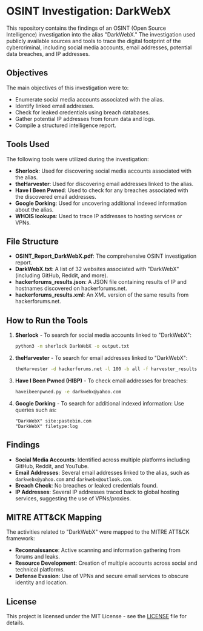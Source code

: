 # OSINT Investigation: DarkWebX

This repository contains the findings of an OSINT (Open Source Intelligence) investigation into the alias "DarkWebX." The investigation used publicly available sources and tools to trace the digital footprint of the cybercriminal, including social media accounts, email addresses, potential data breaches, and IP addresses.

## Objectives

The main objectives of this investigation were to:
- Enumerate social media accounts associated with the alias.
- Identify linked email addresses.
- Check for leaked credentials using breach databases.
- Gather potential IP addresses from forum data and logs.
- Compile a structured intelligence report.

## Tools Used

The following tools were utilized during the investigation:
- **Sherlock**: Used for discovering social media accounts associated with the alias.
- **theHarvester**: Used for discovering email addresses linked to the alias.
- **Have I Been Pwned**: Used to check for any breaches associated with the discovered email addresses.
- **Google Dorking**: Used for uncovering additional indexed information about the alias.
- **WHOIS lookups**: Used to trace IP addresses to hosting services or VPNs.

## File Structure

- **OSINT_Report_DarkWebX.pdf**: The comprehensive OSINT investigation report.
- **DarkWebX.txt**: A list of 32 websites associated with "DarkWebX" (including GitHub, Reddit, and more).
- **hackerforums_results.json**: A JSON file containing results of IP and hostnames discovered on hackerforums.net.
- **hackerforums_results.xml**: An XML version of the same results from hackerforums.net.

## How to Run the Tools

1. **Sherlock** - To search for social media accounts linked to "DarkWebX":
    ```bash
    python3 -m sherlock DarkWebX -o output.txt
    ```
2. **theHarvester** - To search for email addresses linked to "DarkWebX":
    ```bash
    theHarvester -d hackerforums.net -l 100 -b all -f harvester_results
    ```
3. **Have I Been Pwned (HIBP)** - To check email addresses for breaches:
    ```bash
    haveibeenpwned.py -e darkwebx@yahoo.com
    ```
4. **Google Dorking** - To search for additional indexed information:
    Use queries such as:
    ```
    "DarkWebX" site:pastebin.com
    "DarkWebX" filetype:log
    ```

## Findings

- **Social Media Accounts**: Identified across multiple platforms including GitHub, Reddit, and YouTube.
- **Email Addresses**: Several email addresses linked to the alias, such as `darkwebx@yahoo.com` and `darkwebx@outlook.com`.
- **Breach Check**: No breaches or leaked credentials found.
- **IP Addresses**: Several IP addresses traced back to global hosting services, suggesting the use of VPNs/proxies.

## MITRE ATT&CK Mapping

The activities related to "DarkWebX" were mapped to the MITRE ATT&CK framework:
- **Reconnaissance**: Active scanning and information gathering from forums and leaks.
- **Resource Development**: Creation of multiple accounts across social and technical platforms.
- **Defense Evasion**: Use of VPNs and secure email services to obscure identity and location.

## License

This project is licensed under the MIT License - see the [LICENSE](LICENSE) file for details.
